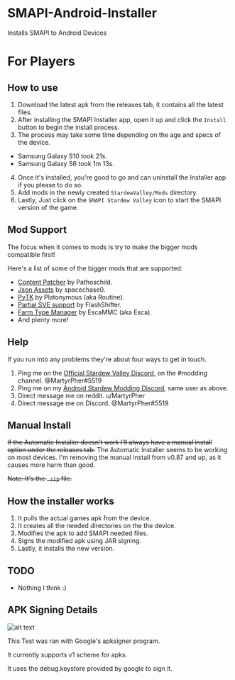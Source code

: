 # SMAPI-Android-Installer
Installs SMAPI to Android Devices

# For Players
## How to use
1. Download the latest apk from the releases tab, it contains all the latest files.
2. After installing the SMAPI Installer app, open it up and click the `Install` button to begin the install process.
3. The process may take some time depending on the age and specs of the device.
- Samsung Galaxy S10 took 21s.
- Samsung Galaxy S6 took 1m 13s.
4. Once it's installed, you're good to go and can uninstall the Installer app if you please to do so.
5. Add mods in the newly created `StardewValley/Mods` directory.
6. Lastly, Just click on the `SMAPI Stardew Valley` icon to start the SMAPI version of the game.

## Mod Support
The focus when it comes to mods is try to make the bigger mods compatible first!

Here's a list of some of the bigger mods that are supported:

- [Content Patcher](https://www.nexusmods.com/stardewvalley/mods/1915) by Pathoschild.
- [Json Assets](https://www.nexusmods.com/stardewvalley/mods/1720) by spacechase0.
- [PyTK](https://www.nexusmods.com/stardewvalley/mods/1726) by Platonymous (aka Routine).
- [Partial SVE support](https://www.nexusmods.com/stardewvalley/mods/3753) by FlashShifter.
- [Farm Type Manager](https://www.nexusmods.com/stardewvalley/mods/3231) by EscaMMC (aka Esca).
- And plenty more!

## Help
If you run into any problems they're about four ways to get in touch.
1. Ping me on the [Official Stardew Valley Discord](https://discord.gg/KCJHWhX), on the #modding channel. @MartyrPher#5519
2. Ping me on my [Android Stardew Modding Discord](https://discord.gg/HWaeYXg), same user as above.
3. Direct message me on reddit. u/MartyrPher
4. Direct message me on Discord. @MartyrPher#5519

## Manual Install
~~If the Automatic Installer doesn't work I'll always have a manual install option under the releases tab.~~
The Automatic Installer seems to be working on most devices. I'm removing the manual install from v0.87 and up, as it causes more harm than good.

~~Note: It's the `.zip` file.~~

## How the installer works
1. It pulls the actual games apk from the device.
2. It creates all the needed directories on the the device.
3. Modifies the apk to add SMAPI needed files.
4. Signs the modified apk using JAR signing.
5. Lastly, it installs the new version.

## TODO
- Nothing I think :)

## APK Signing Details
![alt text](https://github.com/MartyrPher/SMAPI-Android-Installer/blob/master/current_scheme.PNG)

This Test was ran with Google's apksigner program.

It currently supports v1 scheme for apks.

It uses the debug.keystore provided by google to sign it.